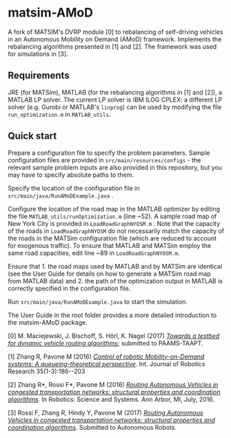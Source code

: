 # matsim-AMoD
A fork of MATSIM's DVRP module [0] to rebalancing of self-driving vehicles in an Autonomous Mobility on Demand (AMoD) framework. Implements the rebalancing algorithms presented in [1] and [2]. The framework was used for simulations in [3].
## Requirements
JRE (for MATSim), MATLAB (for the rebalancing algorithms in [1] and [2]), a MATLAB LP solver. The current LP solver is IBM ILOG CPLEX: a different LP solver (e.g. Gurobi or MATLAB's `linprog`) can be used by modifying the file `run_optimization.m` in `MATLAB_utils`.

## Quick start
Prepare a configuration file to specify the problem parameters. Sample configuration files are provided in `src/main/resources/configs` - the relevant sample problem inputs are also provided in this repository, but you may have to specify absolute paths to them.

Specify the location of the configuration file in `src/main/java/RunAMoDExample.java` .

Configure the location of the road map in the MATLAB optimizer by editing the file `MATLAB_utils/runOptimization.m` (line ~52). A sample road map of New York City is provided in `LoadRoadGraphNYOSM.m` . Note that the capacity of the roads in `LoadRoadGraphNYOSM` do not necessarily match the capacity of the roads in the MATSim configuration file (which are reduced to account for exogenous traffic). To ensure that MATLAB and MATSim employ the same road capacities, edit line ~89 in `LoadRoadGraphNYOSM.m`.

Ensure that 1. the road maps used by MATLAB and by MATSim are identical (see the User Guide for details on how to generate a MATSim road map from MATLAB data) and 2. the path of the optimization output in MATLAB is correctly specified in the configuration file.

Run `src/main/java/RunAMoDExample.java` to start the simulation.

The User Guide in the root folder provides a more detailed introduction to the matsim-AMoD package.

[0] M. Maciejewski, J. Bischoff, S. Hörl, K. Nagel (2017) *[Towards a testbed for dynamic vehicle routing algorithms](https://svn.vsp.tu-berlin.de/repos/public-svn/publications/vspwp/2017/17-06/)*; submitted to PAAMS-TAAPT.

[1] Zhang R, Pavone M (2016) *[Control of robotic Mobility-on-Demand systems: A queueing-theoretical perspective](http://web.stanford.edu/~pavone/IJRR_Submission/Zhang.Pavone.IJRR15.pdf)*. Int. Journal of Robotics Research 35(1-3):186--203

[2] Zhang R*, Rossi F*, Pavone M (2016) *[Routing Autonomous Vehicles in congested transportation networks: structural properties and coordination algorithms](http://www.roboticsproceedings.org/rss12/p32.html)*. In Robotics: Science and Systems. Ann Arbor, MI, July, 2016.

[3] Rossi F, Zhang R, Hindy Y, Pavone M (2017) *[Routing Autonomous Vehicles in congested transportation networks: structural properties and coordination algorithms](https://web.stanford.edu/~frossi2/pdf/Rossi.Zhang.Hindy.Pavone.AURO17.pdf)*. Submitted to Autonomous Robots.
